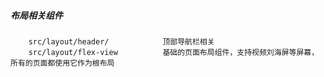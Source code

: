 
##### 布局相关组件

        src/layout/header/            顶部导航栏相关
        src/layout/flex-view          基础的页面布局组件，支持视频刘海屏等屏幕，所有的页面都使用它作为根布局
